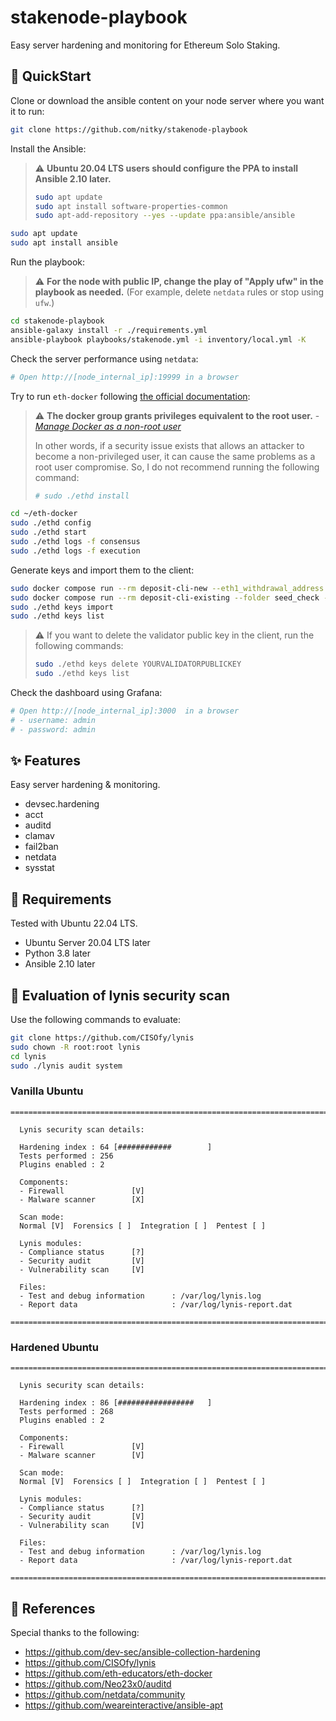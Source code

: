 # stakenode-playbook

Easy server hardening and monitoring for Ethereum Solo Staking.

## 🚅 QuickStart

Clone or download the ansible content on your node server where you want it to run:

```bash
git clone https://github.com/nitky/stakenode-playbook
```

Install the Ansible:

> ⚠️ **Ubuntu 20.04 LTS users should configure the PPA to install Ansible 2.10 later.**
> ```bash
> sudo apt update
> sudo apt install software-properties-common
> sudo apt-add-repository --yes --update ppa:ansible/ansible
> ```

```bash
sudo apt update
sudo apt install ansible
```

Run the playbook:

> ⚠️ **For the node with public IP, change the play of "Apply ufw" in the playbook as needed.** (For example, delete `netdata` rules or stop using `ufw`.)

```bash
cd stakenode-playbook
ansible-galaxy install -r ./requirements.yml
ansible-playbook playbooks/stakenode.yml -i inventory/local.yml -K
```

Check the server performance using `netdata`:

```bash
# Open http://[node_internal_ip]:19999 in a browser
```

Try to run `eth-docker` following [the official documentation](https://eth-docker.net/docs/About/Overview/):

> ⚠️ **The docker group grants privileges equivalent to the root user.** - *[Manage Docker as a non-root user](https://docs.docker.com/engine/install/linux-postinstall/#manage-docker-as-a-non-root-user)* 
>
>In other words, if a security issue exists that allows an attacker to become a non-privileged user, it can cause the same problems as a root user compromise. So, I do not recommend running the following command:
>```bash
> # sudo ./ethd install
>```

```bash
cd ~/eth-docker
sudo ./ethd config
sudo ./ethd start
sudo ./ethd logs -f consensus
sudo ./ethd logs -f execution
```

Generate keys and import them to the client:

```bash 
sudo docker compose run --rm deposit-cli-new --eth1_withdrawal_address YOURHARDWAREWALLETADDRESS --uid $(id -u)
sudo docker compose run --rm deposit-cli-existing --folder seed_check --eth1_withdrawal_address YOURHARDWAREWALLETADDRESS --uid $(id -u)
sudo ./ethd keys import
sudo ./ethd keys list
```

> ⚠️ If you want to delete the validator public key in the client, run the following commands:
>```bash
>sudo ./ethd keys delete YOURVALIDATORPUBLICKEY
>sudo ./ethd keys list
>```


Check the dashboard using Grafana:

```bash
# Open http://[node_internal_ip]:3000  in a browser
# - username: admin
# - password: admin
```

## ✨ Features

Easy server hardening & monitoring.

- devsec.hardening
- acct
- auditd
- clamav
- fail2ban
- netdata
- sysstat

## 📌 Requirements

Tested with Ubuntu 22.04 LTS.

- Ubuntu Server 20.04 LTS later
- Python 3.8 later
- Ansible 2.10 later


## 🧪 Evaluation of lynis security scan

Use the following commands to evaluate:

```bash
git clone https://github.com/CISOfy/lynis
sudo chown -R root:root lynis
cd lynis 
sudo ./lynis audit system
```

### Vanilla Ubuntu

```
================================================================================

  Lynis security scan details:

  Hardening index : 64 [############        ]
  Tests performed : 256
  Plugins enabled : 2

  Components:
  - Firewall               [V]
  - Malware scanner        [X]

  Scan mode:
  Normal [V]  Forensics [ ]  Integration [ ]  Pentest [ ]

  Lynis modules:
  - Compliance status      [?]
  - Security audit         [V]
  - Vulnerability scan     [V]

  Files:
  - Test and debug information      : /var/log/lynis.log
  - Report data                     : /var/log/lynis-report.dat

================================================================================
```

### Hardened Ubuntu

```
================================================================================

  Lynis security scan details:

  Hardening index : 86 [#################   ]
  Tests performed : 268
  Plugins enabled : 2

  Components:
  - Firewall               [V]
  - Malware scanner        [V]

  Scan mode:
  Normal [V]  Forensics [ ]  Integration [ ]  Pentest [ ]

  Lynis modules:
  - Compliance status      [?]
  - Security audit         [V]
  - Vulnerability scan     [V]

  Files:
  - Test and debug information      : /var/log/lynis.log
  - Report data                     : /var/log/lynis-report.dat

================================================================================
```

## 📖 References

Special thanks to the following:

- https://github.com/dev-sec/ansible-collection-hardening
- https://github.com/CISOfy/lynis
- https://github.com/eth-educators/eth-docker
- https://github.com/Neo23x0/auditd
- https://github.com/netdata/community
- https://github.com/weareinteractive/ansible-apt
